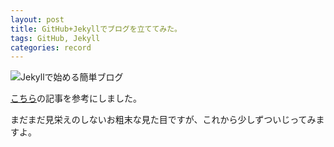 ```yaml
---
layout: post
title: GitHub+Jekyllでブログを立ててみた。
tags: GitHub, Jekyll
categories: record
---
```


![Jekyllで始める簡単ブログ](http://capture.heartrails.com/free?http://mattn.kaoriya.net/software/lang/ruby/20090409185248.htm)

[こちら](http://mattn.kaoriya.net/software/lang/ruby/20090409185248.htm)の記事を参考にしました。

まだまだ見栄えのしないお粗末な見た目ですが、これから少しずついじってみますよ。
